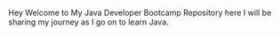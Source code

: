 Hey Welcome to My Java Developer Bootcamp Repository here I will be sharing my journey as I go on to learn Java.
